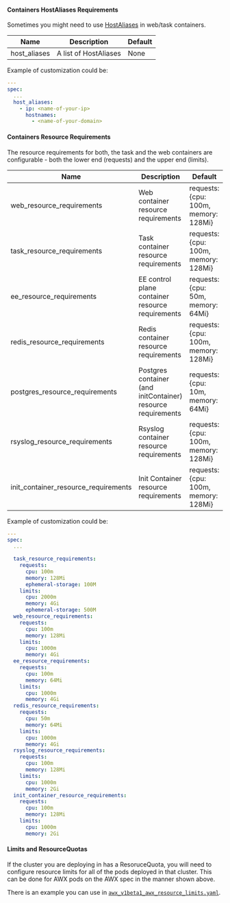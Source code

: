#### Containers HostAliases Requirements

Sometimes you might need to use [HostAliases](https://kubernetes.io/docs/tasks/network/customize-hosts-file-for-pods/) in web/task containers.

| Name         | Description           | Default |
| ------------ | --------------------- | ------- |
| host_aliases | A list of HostAliases | None    |

Example of customization could be:

```yaml
---
spec:
  ...
  host_aliases:
    - ip: <name-of-your-ip>
      hostnames:
        - <name-of-your-domain>
```

#### Containers Resource Requirements

The resource requirements for both, the task and the web containers are configurable - both the lower end (requests) and the upper end (limits).

| Name                                 | Description                                                  | Default                              |
| ------------------------------------ | ------------------------------------------------------------ | ------------------------------------ |
| web_resource_requirements            | Web container resource requirements                          | requests: {cpu: 100m, memory: 128Mi} |
| task_resource_requirements           | Task container resource requirements                         | requests: {cpu: 100m, memory: 128Mi} |
| ee_resource_requirements             | EE control plane container resource requirements             | requests: {cpu: 50m, memory: 64Mi} |
| redis_resource_requirements          | Redis container resource requirements                        | requests: {cpu: 100m, memory: 128Mi} |
| postgres_resource_requirements       | Postgres container (and initContainer) resource requirements | requests: {cpu: 10m, memory: 64Mi}   |
| rsyslog_resource_requirements        | Rsyslog container resource requirements                      | requests: {cpu: 100m, memory: 128Mi} |
| init_container_resource_requirements | Init Container resource requirements                         | requests: {cpu: 100m, memory: 128Mi} |


Example of customization could be:

```yaml
---
spec:
  ...

  task_resource_requirements:
    requests:
      cpu: 100m
      memory: 128Mi
      ephemeral-storage: 100M
    limits:
      cpu: 2000m
      memory: 4Gi
      ephemeral-storage: 500M
  web_resource_requirements:
    requests:
      cpu: 100m
      memory: 128Mi
    limits:
      cpu: 1000m
      memory: 4Gi
  ee_resource_requirements:
    requests:
      cpu: 100m
      memory: 64Mi
    limits:
      cpu: 1000m
      memory: 4Gi
  redis_resource_requirements:
    requests:
      cpu: 50m
      memory: 64Mi
    limits:
      cpu: 1000m
      memory: 4Gi
  rsyslog_resource_requirements:
    requests:
      cpu: 100m
      memory: 128Mi
    limits:
      cpu: 1000m
      memory: 2Gi
  init_container_resource_requirements:
    requests:
      cpu: 100m
      memory: 128Mi
    limits:
      cpu: 1000m
      memory: 2Gi
```


#### Limits and ResourceQuotas

If the cluster you are deploying in has a ResoruceQuota, you will need to configure resource limits for all of the pods deployed in that cluster. This can be done for AWX pods on the AWX spec in the manner shown above.

There is an example you can use in [`awx_v1beta1_awx_resource_limits.yaml`](https://raw.githubusercontent.com/ansible/awx-operator/devel/config/samples/awx_v1beta1_awx_resource_limits.yaml).
